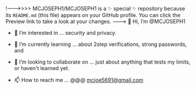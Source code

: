 !--->>>>
MCJOSEPH1/MCJOSEPH1 is a ✨ special ✨ repository because its `README.md` (this file) appears on your GitHub profile.
You can click the Preview link to take a look at your changes.
--->
 👋 Hi, I’m @MCJOSEPH1

- 👀 I’m interested in ... security and privacy.

- 🌱 I’m currently learning ... about 2step verifications, strong passwords, and 

- 💞️ I’m looking to collaborate on ... just about anything that tests my limits, or haven't learned yet.

- 📫 How to reach me ... @@@ mcjoe5691@gmail.com 

